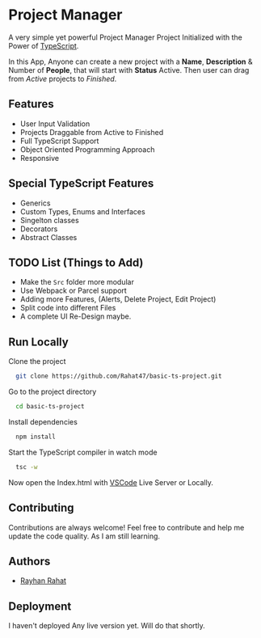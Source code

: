 # Project Manager

A very simple yet powerful Project Manager Project Initialized with the Power of [TypeScript](https://www.typescriptlang.org/).

In this App, Anyone can create a new project with a **Name**, **Description** & Number of **People**, that will start with **Status** Active. Then user can drag from _Active_ projects to _Finished_.

## Features

- User Input Validation
- Projects Draggable from Active to Finished
- Full TypeScript Support
- Object Oriented Programming Approach
- Responsive

## Special TypeScript Features

- Generics
- Custom Types, Enums and Interfaces
- Singelton classes
- Decorators
- Abstract Classes

## TODO List (Things to Add)

- Make the `Src` folder more modular
- Use Webpack or Parcel support
- Adding more Features, (Alerts, Delete Project, Edit Project)
- Split code into different Files
- A complete UI Re-Design maybe.

## Run Locally

Clone the project

```bash
  git clone https://github.com/Rahat47/basic-ts-project.git
```

Go to the project directory

```bash
  cd basic-ts-project
```

Install dependencies

```bash
  npm install
```

Start the TypeScript compiler in watch mode

```bash
  tsc -w
```

Now open the Index.html with [VSCode](https://code.visualstudio.com/) Live Server or Locally.

## Contributing

Contributions are always welcome! Feel free to contribute and help me update the code quality. As I am still learning.

## Authors

- [Rayhan Rahat](https://www.github.com/octokatherine)

## Deployment

I haven't deployed Any live version yet. Will do that shortly.
